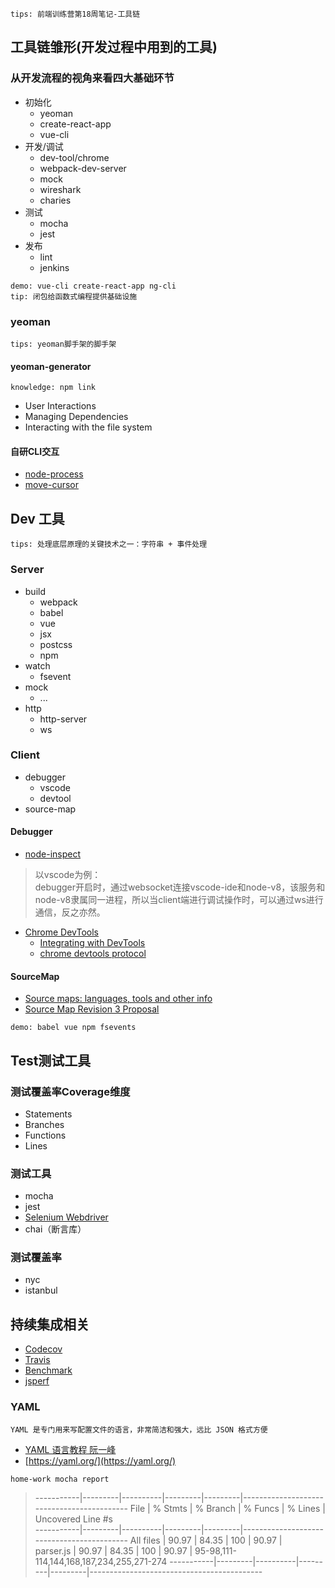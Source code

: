 `tips: 前端训练营第18周笔记-工具链`

## 工具链雏形(开发过程中用到的工具)

### 从开发流程的视角来看四大基础环节
- 初始化
  + yeoman
  + create-react-app
  + vue-cli
- 开发/调试
  + dev-tool/chrome
  + webpack-dev-server
  + mock
  + wireshark
  + charies
- 测试
  + mocha
  + jest
- 发布
  + lint
  + jenkins

`demo: vue-cli create-react-app ng-cli`  
`tip: 闭包给函数式编程提供基础设施`

### yeoman
`tips: yeoman脚手架的脚手架`
#### yeoman-generator 
`knowledge: npm link `
- User Interactions
- Managing Dependencies
- Interacting with the file system

#### 自研CLI交互
- [node-process](https://nodejs.org/dist/latest-v12.x/docs/api/process.html#process_process_stdin)
- [move-cursor](https://stackoverflow.com/questions/10585683/how-do-you-edit-existing-text-and-move-the-cursor-around-in-the-terminal/10830168)

## Dev 工具
`tips: 处理底层原理的关键技术之一：字符串 + 事件处理 `
### Server
- build
  + webpack
  + babel
  + vue
  + jsx
  + postcss
  + npm
- watch
  + fsevent
- mock
  + ...
- http
  + http-server
  + ws

### Client
- debugger
  + vscode
  + devtool
- source-map

#### Debugger
- [node-inspect](https://nodejs.org/en/docs/guides/debugging-getting-started/)
> 以vscode为例：   
debugger开启时，通过websocket连接vscode-ide和node-v8，该服务和node-v8隶属同一进程，所以当client端进行调试操作时，可以通过ws进行通信，反之亦然。

- [Chrome DevTools](https://developers.google.com/web/tools/chrome-devtools)
  + [Integrating with DevTools](https://developer.chrome.com/devtools/docs/integrating)
  + [chrome devtools protocol](https://github.com/ChromeDevTools/devtools-protocol)

#### SourceMap
- [Source maps: languages, tools and other info](https://github.com/ryanseddon/source-map/wiki/Source-maps:-languages,-tools-and-other-info)
- [Source Map Revision 3 Proposal](https://docs.google.com/document/d/1U1RGAehQwRypUTovF1KRlpiOFze0b-_2gc6fAH0KY0k/preview#)

`demo: babel vue npm fsevents`


## Test测试工具

### 测试覆盖率Coverage维度
- Statements
- Branches
- Functions
- Lines

### 测试工具
- mocha
- jest
- [Selenium Webdriver](https://wizardforcel.gitbooks.io/selenium-doc/content/official-site/introduction.html)
- chai（断言库）

### 测试覆盖率
- nyc
- istanbul

## 持续集成相关
- [Codecov](https://docs.codecov.io/docs/supported-languages)
- [Travis](https://docs.travis-ci.com/user/tutorial/)
- [Benchmark](https://benchmarkjs.com/)
- [jsperf](https://jsperf.com/)

### YAML
`YAML 是专门用来写配置文件的语言，非常简洁和强大，远比 JSON 格式方便`
- [YAML 语言教程 阮一峰](https://www.ruanyifeng.com/blog/2016/07/yaml.html)
- [https://yaml.org/](https://yaml.org/)

`home-work mocha report`  
>-----------|---------|----------|---------|---------|-------------------------------------------
File       | % Stmts | % Branch | % Funcs | % Lines | Uncovered Line #s                         
-----------|---------|----------|---------|---------|-------------------------------------------
All files  |   90.97 |    84.35 |     100 |   90.97 |                                           
 parser.js |   90.97 |    84.35 |     100 |   90.97 | 95-98,111-114,144,168,187,234,255,271-274 
-----------|---------|----------|---------|---------|-------------------------------------------